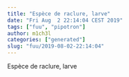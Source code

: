 ```yaml
---
title: "Espèce de raclure, larve"
date: "Fri Aug  2 22:14:04 CEST 2019"
tags: ["fuu", "pipotron"]
author: m1ch3l
categories: ["generated"]
slug: "fuu/2019-08-02-22:14:04"
---
```


Espèce de raclure, larve
